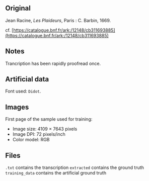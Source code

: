 ## Original
Jean Racine, _Les Plaideurs_,
Paris : C. Barbin, 1669.

cf. [https://catalogue.bnf.fr/ark:/12148/cb311693885](https://catalogue.bnf.fr/ark:/12148/cb311693885)

## Notes
Trancription has been rapidly proofread once.

## Artificial data
Font used: `Didot`.

## Images

First page of the sample used for training:
- Image size: 4109 × 7643 pixels
- Image DPI: 72 pixels/inch
- Color model: RGB

## Files

```.txt``` contains the transcription
```extracted``` contains the ground truth
```training_data``` contains the artificial ground truth
